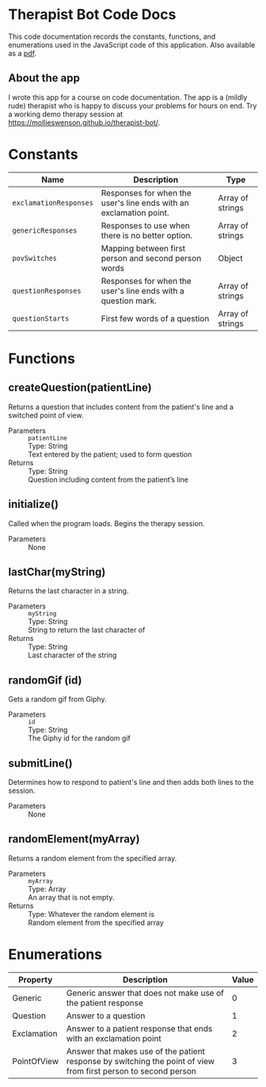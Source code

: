 # Therapist Bot Code Docs

This code documentation records the constants, functions, and enumerations used in the JavaScript code of this application. Also available as a [pdf](https://github.com/mollieswenson/therapist-bot/blob/master/Therapist%20Bot%20Documentation.pdf).

## About the app 

I wrote this app for a course on code documentation. The app is a (mildly rude) therapist who is happy to discuss your problems for hours on end. Try a working demo therapy session at <https://mollieswenson.github.io/therapist-bot/>.

# Constants

Name                 | Description                                                        | Type
-------------------- | ------------------------------------------------------------------ | ----------------
`exclamationResponses` | Responses for when the user's line ends with an exclamation point. | Array of strings
`genericResponses`     | Responses to use when there is no better option.                   | Array of strings
`povSwitches`          | Mapping between first person and second person words               | Object
`questionResponses`    | Responses for when the user's line ends with a question mark.      | Array of strings
`questionStarts`       | First few words of a question                                      | Array of strings

# Functions

## createQuestion(patientLine)

Returns a question that includes content from the patient's line and a switched point of view.

<dl>
  <dt>Parameters</dt>
  <dd>
  <code>patientLine</code>
</dd>
  <dd>Type: String</dd>
  <dd>Text entered by the patient; used to form question</dd>
  <dt>Returns</dt>
  <dd>Type: String</dd>
  <dd>Question including content from the patient’s line</dd>
</dl>

## initialize()

Called when the program loads. Begins the therapy session.

<dl>
  <dt>Parameters</dt>
  <dd>None</dd>
</dl>

## lastChar(myString)

Returns the last character in a string.

<dl>
  <dt>Parameters</dt>
  <dd>
  <code>myString</code>
</dd>
  <dd>Type: String</dd>
  <dd>String to return the last character of</dd>
  <dt>Returns</dt>
  <dd>Type: String</dd>
  <dd>Last character of the string</dd>
</dl>

## randomGif (id)

Gets a random gif from Giphy.

<dl>
  <dt>Parameters</dt>
  <dd>
  <code>id</code>
</dd>
  <dd>Type: String</dd>
  <dd>The Giphy id for the random gif</dd>
</dl>

## submitLine()

Determines how to respond to patient's line and then adds both lines to the session.

<dl>
  <dt>Parameters</dt>
  <dd>None</dd>
</dl>

## randomElement(myArray)

Returns a random element from the specified array.

<dl>
  <dt>Parameters</dt>
  <dd>
  <code>myArray</code>
</dd>
  <dd>Type: Array</dd>
  <dd>An array that is not empty.</dd>
  <dt>Returns</dt>
  <dd>Type: Whatever the random element is</dd>
  <dd>Random element from the specified array</dd>
</dl>

# Enumerations

Property | Description | Value
---|---|---
Generic     | Generic answer that does not make use of the patient response                                                   | 0
Question    | Answer to a question                                                                                            | 1
Exclamation | Answer to a patient response that ends with an exclamation point                                                | 2
PointOfView | Answer that makes use of the patient response by switching the point of view from first person to second person | 3

